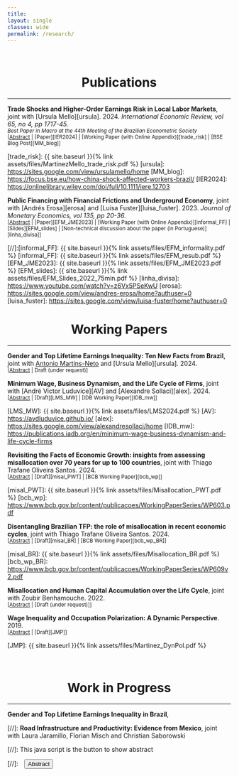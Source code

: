 ```yaml
---
title: 
layout: single
classes: wide
permalink: /research/
---
```

<br/> 



# <center> Publications </center>
- - -

**Trade Shocks and Higher-Order Earnings Risk in Local Labor Markets**, joint with [Ursula Mello][ursula]. 2024. *International Economic Review, vol 65, no 4, pp 1717-45.* <br/> 
<small> *Best Paper in Macro at the 44th Meeting of the Brazilian Econometric Society* </small> <br/> 
<small>[<a href="#" onclick="visib('trade_risk')">Abstract</a> | [Paper][IER2024] | [Working Paper (with Online Appendix)][trade_risk] | [BSE Blog Post][MM_blog]] </small>

<div id="trade_risk" style="display: none; text-align: justify; line-height: 1.2" ><small>
This paper investigates the relationship between international trade and asymmetrical labor income risk. Using the case study of Brazil, we inspect how an increase in import penetration following the China shock impacted the distribution of idiosyncratic earnings changes across the country’s local labor markets. We find that an increase in import penetration leads to a more dispersed and negatively skewed distribution. These effects can be explained by an increase in the volatility of hours worked following job and industry transitions, particularly from involuntary job separations. Moreover, the observed increase in the dispersion of the distribution across the years suggests a temporary rise in the persistent risk, stemming from the broad reallocation of labor following the trade shock. Through the lens of an incomplete market model, individuals would be willing to forgo as much as 1.8% of consumption to avoid the riskier labor market.
</small><br><br/></div>

[trade_risk]: {{ site.baseurl }}{% link assets/files/MartinezMello_trade_risk.pdf %}
[ursula]: https://sites.google.com/view/ursulamello/home
[MM_blog]: https://focus.bse.eu/how-china-shock-affected-workers-brazil/
[IER2024]: https://onlinelibrary.wiley.com/doi/full/10.1111/iere.12703



**Public Financing with Financial Frictions and Underground Economy**, joint with [Andrés Erosa][erosa] and [Luisa Fuster][luisa_fuster]. 2023. *Journal of Monetary Economics, vol 135, pp 20-36.* <br/> 
<small>[<a href="#" onclick="visib('undergraound_ff')">Abstract</a> | [Paper][EFM_JME2023] | [Working Paper (with Online Appendix)][informal_FF] | [Slides][EFM_slides] | [Non-technical discussion about the paper (in Portuguese)][linha_divisa]] </small>

<div id="undergraound_ff" style="display: none; text-align: justify; line-height: 1.2" ><small>
What are the aggregate effects of informality in a financially constrained economy? We develop and calibrate an entrepreneurship model to data on matched employer-employee from both formal and informal sectors in Brazil. The model distinguishes between informality on the business side (extensive margin) and the informal hiring by formal firms (intensive margin). We find that when informality is eliminated along both margins, aggregate output increases 9.3%, capital 14.7%, TFP 5.4%, and tax revenue 37%. The output and TFP increases would be much larger if informality were only eliminated on the extensive margin, a result that supports the view that the informal economy can play a positive role in an economy with financial frictions. Finally, we find that the output cost of financing social security in our baseline model is about twice as large as the one in an economy with no frictions.
</small><br><br/></div>

[//]:[informal_FF]: {{ site.baseurl }}{% link assets/files/EFM_informality.pdf %}
[informal_FF]: {{ site.baseurl }}{% link assets/files/EFM_resub.pdf %}
[EFM_JME2023]: {{ site.baseurl }}{% link assets/files/EFM_JME2023.pdf %}
[EFM_slides]: {{ site.baseurl }}{% link assets/files/EFM_Slides_2022_75min.pdf %}
[linha_divisa]: https://www.youtube.com/watch?v=z6Vx5PSeKwU
[erosa]: https://sites.google.com/view/andres-erosa/home?authuser=0
[luisa_fuster]: https://sites.google.com/view/luisa-fuster/home?authuser=0


# <center> Working Papers </center>
- - -

**Gender and Top Lifetime Earnings Inequality: Ten New Facts from Brazil**, joint with [Antonio Martins-Neto][antonio] and [Ursula Mello][ursula]. 2024. <br/> 
<small>[<a href="#" onclick="visib('gender_top_inequality')">Abstract</a> | Draft (under request)] </small>

<div id="gender_top_inequality" style="display: none; text-align: justify; line-height: 1.2" ><small>
This paper presents ten new facts on gender and top lifetime earnings inequality in Brazil, drawing on rich administrative data covering nearly the entire formal labor market from 1985 to 2018. We document significant gender disparities in lifetime earnings, particularly among top earners, where women are both underrepresented and face larger earnings gaps compared to men. We identify key drivers of this inequality, including career interruptions, occupational segregation, employment in large firms, and job-switching patterns. Public sector employment partially mitigates these gaps.
</small><br><br/></div>

[antonio]: https://sites.google.com/view/martinsneto-as/home

**Minimum Wage, Business Dynamism, and the Life Cycle of Firms**, joint with [André Victor Luduvice][AV] and [Alexandre Sollaci][alex]. 2024. <br/> 
<small>[<a href="#" onclick="visib('min_wage')">Abstract</a> | [Draft][LMS_MW] | [IDB Working Paper][IDB_mw]] </small>

<div id="min_wage" style="display: none; text-align: justify; line-height: 1.2" ><small>
This paper studies the effects of the minimum wage on the life cycle of firms. We first build a tractable model where heterogeneous firms have labor market power, invest in innovation, and choose formal or informal sectors. The model predicts that a minimum wage hike not only shrinks the young and low- productivity firms but also lowers the incentives to innovate, resulting in a lower life cycle growth. We then test the predictions of the model using Brazilian administrative and census data leveraging the variation in exposure across establishments and municipalities to the large increase in the minimum wage between 1999 and 2010. At the establishment level, an increase in the minimum wage: (i) decreases the growth rates of small and young establishments and (ii) increases the growth rates of old and large establishments. When analyzing exposed municipalities, we observe an increase in the earnings of workers in both the formal and informal sectors, as well as informal employment. Our findings suggest that the minimum wage is a possible explanation for the decline in the importance of young establishments and business dynamism in Brazil.
</small><br><br/></div>

[LMS_MW]: {{ site.baseurl }}{% link assets/files/LMS2024.pdf %}
[AV]: https://avdluduvice.github.io/
[alex]: https://sites.google.com/view/alexandresollaci/home
[IDB_mw]: https://publications.iadb.org/en/minimum-wage-business-dynamism-and-life-cycle-firms

**Revisiting the Facts of Economic Growth: insights from assessing misallocation over 70 years for up to 100 countries**, joint with Thiago Trafane Oliveira Santos. 2024. <br/> 
<small>[<a href="#" onclick="visib('pwt')">Abstract</a> | [Draft][misal_PWT] | [BCB Working Paper][bcb_wp]] </small>

<div id="pwt" style="display: none; text-align: justify; line-height: 1.2" ><small>
Assessments of the role played by misallocation in shaping total factor productivity (TFP) have been hindered by constraints in the availability of firm-level data. This paper addresses this issue by developing a static Cournot model that primarily requires standard macroeconomic data to estimate market-power-driven misallocation. We apply this framework to decompose aggregate TFP into technology and allocative efficiency components from 1950 to 2019 for up to a hundred countries from the Penn World Table 10.01. Utilizing this decomposition, we revisit key facts of economic growth. On the one hand, we evaluate the world income frontier as proxied by the US, finding that changes in misallocation can significantly impact short-run growth. On the other hand, we examine the economic performance around the world. Misallocation enhances our understanding of cross-country income differences, even though a substantial unexplained portion persists. We also find a lack of convergence in allocative efficiency, suggesting market-power-driven misallocation is linked, in the long run, to long-lasting country-specific factors such as institutions.
</small><br><br/></div>

[misal_PWT]: {{ site.baseurl }}{% link assets/files/Misallocation_PWT.pdf %}
[bcb_wp]: https://www.bcb.gov.br/content/publicacoes/WorkingPaperSeries/WP603.pdf

**Disentangling Brazilian TFP: the role of misallocation in recent economic cycles**, joint with Thiago Trafane Oliveira Santos. 2024. <br/> 
<small>[<a href="#" onclick="visib('mis_BR')">Abstract</a> | [Draft][misal_BR] | [BCB Working Paper][bcb_wp_BR]] </small>

<div id="mis_BR" style="display: none; text-align: justify; line-height: 1.2" ><small>
This paper investigates the role of market-power-driven misallocation in shaping TFP during recent economic cycles in Brazil, using the static Cournot model of Martinez and Santos (2024). The model primarily relies on macroeconomic data for calibration, allowing us to decompose Brazil’s national TFP into technology and allocative efficiency components from 2000 to 2019. Over these two decades, we observe an upward trend in allocative efficiency, reflecting an increase in the labor income share and a corresponding decrease in the average markup, in sharp contrast with most developed countries. Our results further indicate that the cycles in Brazilian TFP are largely driven by allocative efficiency, with the mid-2000s economic boom mainly attributed to efficiency gains. In contrast, the technology component grows more steadily, around 0.9% per year, suggesting it reflects structural characteristics of the economy. Since allocative efficiency is bounded, this 0.9% annual growth rate can be interpreted as the current long-run growth level of TFP in Brazil.
</small><br><br/></div>

[misal_BR]: {{ site.baseurl }}{% link assets/files/Misallocation_BR.pdf %}
[bcb_wp_BR]: https://www.bcb.gov.br/content/publicacoes/WorkingPaperSeries/WP609v2.pdf


**Misallocation and Human Capital Accumulation over the Life Cycle**, joint with Zoubir Benhamouche. 2022. <br/> 
<small>[<a href="#" onclick="visib('HC_misall')">Abstract</a> | [Draft (under request)]] </small>

<div id="HC_misall" style="display: none; text-align: justify; line-height: 1.2" ><small>
We develop a life cycle occupational choice model with worker and firm heterogeneity and endogenous human capital accumulation. We calibrate the model to the United States using data on schooling and firm size and use it to study the effect of size- dependent distortions in skill accumulation and productivity. In an application to North African countries, we found that removing the size-dependent distortions increases GDP per capita of North African countries by a range of 2.75 times to 4.5 times, a result that is largely accounted for by the human capital accumulation of workers during the life cycle. Increasing the fraction of high-skill workers to the level of the U.S. without addressing firm-level misallocation falls short in closing the gap between developing and developed countries. These results support the view that the lack of incentives and opportunities for human capital accumulation is an important cause of differences in output per capita in developing economies.
</small><br><br/></div>

**Wage Inequality and Occupation Polarization: A Dynamic Perspective**. 2019. <br/>
<small>[<a href="#" onclick="visib('polariz')">Abstract</a> | [Draft][JMP]] </small>

<div id="polariz" style="display: none; text-align: justify; line-height: 1.2" ><small>
In this paper, I argue that job polarization, the disappearing of middle wage occupations, can have long lasting effects in the U.S. wage structure. I suggest that, by changing the cross-cohort occupational structure, polarization can impact returns to experience and future wages. Firstly, I document that polarization has different impact across workers of different ages and education. Young workers disproportionally moved to low and high wage occupations in comparison to old workers, with significant differences between educational groups. Secondly, I document substantial heterogeneity in the level and growth of the returns to experience by occupation. Using an overlapping generations model with endogenous education and occupational choice, I show that if there exist complementarities between young and old labor, job polarization can affect the returns to experience. Quantitatively, I use the model to estimate the effect of technological and  demographic changes in the U.S. wage structure accounting for the transition dynamics. During the transition, because of cohort imbalances and occupation switching costs, inequality is higher: college premium can be almost 10% higher than in the steady state and the relative wage of the median with respect to the top occupation is 12% worse. This culminates in a clear policy recommendation: the decrease of occupation switching costs, accelerating the transition and increasing wages of vulnerable groups.
</small><br><br/></div>

[JMP]: {{ site.baseurl }}{% link assets/files/Martinez_DynPol.pdf %}

<br/> 

# <center> Work in Progress </center>
- - -

**Gender and Top Lifetime Earnings Inequality in Brazil**, 
















[//]: **Road Infrastructure and Productivity: Evidence from Mexico**, joint with Laura Jaramillo, Florian Misch and Christian Saborowski

[//]: This java script is the button to show abstract
<script>
 function visib(id) {
  var x = document.getElementById(id);
  if (x.style.display === "block") {
    x.style.display = "none";
  } else {
    x.style.display = "block";
  }
}
</script>

[//]:&emsp;<button onclick="visib('polariz')" class="btn btn--inverse btn--small">Abstract</button>


